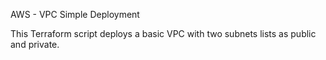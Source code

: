 AWS - VPC Simple Deployment

This Terraform script deploys a basic VPC with two subnets lists as public and private.